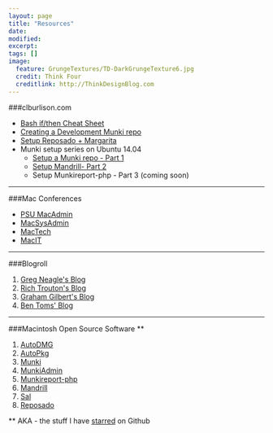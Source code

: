 ```yaml
---
layout: page
title: "Resources"
date: 
modified:
excerpt:
tags: []
image:
  feature: GrungeTextures/TD-DarkGrungeTexture6.jpg
  credit: Think Four
  creditlink: http://ThinkDesignBlog.com
---
```


###clburlison.com
* [Bash if/then Cheat Sheet](/blog/2014/07/28/bash-if-then-cheat-sheet/) 
* [Creating a Development Munki repo](/blog/2014/05/17/creating-a-development-munki-repo/)
* [Setup Reposado + Margarita](/blog/2014/10/02/reposado-guide/)
* Munki setup series on Ubuntu 14.04
  * [Setup a Munki repo - Part 1](/blog/2014/10/06/munkirepo-guide-part-1/)
  * [Setup Mandrill- Part 2](/blog/2014/10/19/munkirepo-guide-part-2/)
  * Setup Munkireport-php - Part 3 (coming soon)

---

###Mac Conferences
* [PSU MacAdmin](http://macadmins.psu.edu/conference/resources/)
* [MacSysAdmin](http://documentation.macsysadmin.se/)
* [MacTech](http://www.mactech.com/conference/)
* [MacIT](http://www.macitconf.com/full-agenda)

---

###Blogroll
1. [Greg Neagle's Blog](http://managingosx.wordpress.com/)
1. [Rich Trouton's Blog](http://derflounder.wordpress.com/)
1. [Graham Gilbert's Blog](http://grahamgilbert.com/)
1. [Ben Toms' Blog](http://macmule.com/)

---

###Macintosh Open Source Software **
1. [AutoDMG](https://github.com/MagerValp/AutoDMG)
1. [AutoPkg](https://github.com/autopkg)
1. [Munki](https://code.google.com/p/munki/)
1. [MunkiAdmin](https://github.com/hjuutilainen/munkiadmin)
1. [Munkireport-php](https://github.com/munkireport/munkireport-php) 
1. [Mandrill](https://github.com/wollardj/Mandrill)
1. [Sal](https://github.com/grahamgilbert/sal)
1. [Reposado](https://github.com/wdas/reposado)


** AKA - the stuff I have [starred](https://github.com/stars/clburlison) on Github